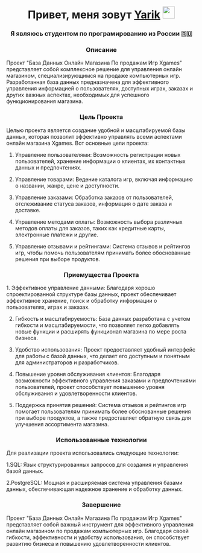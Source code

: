 <!-- PROJECT LOGO-->
<h1 align="center">Привет, меня зовут <a href="https://vk.com/lostake23" target="_blank">Yarik</a> 
<img src="https://github.com/blackcater/blackcater/raw/main/images/Hi.gif" height="32"/></h1>
<h3 align="center">Я являюсь студентом по програмированию из России 🇷🇺</h3>
<h3 align="center">Описание</h3>
Проект "База Данных Онлайн Магазина По продажам Игр Xgames" представляет собой комплексное решение для управления онлайн магазином, специализирующимся на продаже компьютерных игр. Разработанная база данных предназначена для эффективного управления информацией о пользователях, доступных играх, заказах и других важных аспектах, необходимых для успешного функционирования магазина.
<h3 align="center">Цель Проекта</h3>
Целью проекта является создание удобной и масштабируемой базы данных, которая позволит эффективно управлять всеми аспектами онлайн магазина Xgames. Вот основные цели проекта:

1. Управление пользователями: Возможность регистрации новых пользователей, хранение информации о клиентах, их контактных данных и предпочтениях.

2. Управление товарами: Ведение каталога игр, включая информацию о названии, жанре, цене и доступности.

3. Управление заказами: Обработка заказов от пользователей, отслеживание статуса заказов, информация о дате заказа и доставке.

4. Управление методами оплаты: Возможность выбора различных методов оплаты для заказов, таких как кредитные карты, электронные платежи и другие.

5. Управление отзывами и рейтингами: Система отзывов и рейтингов игр, чтобы помочь пользователям принимать более обоснованные решения при выборе продуктов.

<h3 align="center">Приемущества Проекта</h3>
1. Эффективное управление данными: Благодаря хорошо спроектированной структуре базы данных, проект обеспечивает эффективное хранение, поиск и обработку информации о пользователях, играх и заказах.

2. Гибкость и масштабируемость: База данных разработана с учетом гибкости и масштабируемости, что позволяет легко добавлять новые функции и расширять функционал магазина по мере роста бизнеса.

3. Удобство использования: Проект предоставляет удобный интерфейс для работы с базой данных, что делает его доступным и понятным для администраторов и разработчиков.

4. Повышение уровня обслуживания клиентов: Благодаря возможности эффективного управления заказами и предпочтениями пользователей, проект способствует повышению уровня обслуживания и удовлетворенности клиентов.

5. Поддержка принятия решений: Система отзывов и рейтингов игр помогает пользователям принимать более обоснованные решения при выборе продуктов, а также предоставляет обратную связь для улучшения ассортимента магазина.
<h3 align="center">Использованные технологии</h3>
Для реализации проекта использовались следующие технологии:

1.SQL: Язык структурированных запросов для создания и управления базой данных.

2.PostgreSQL: Мощная и расширяемая система управления базами данных, обеспечивающая надежное хранение и обработку данных.
<h3 align="center">Завершение</h3>
Проект "База Данных Онлайн Магазина По продажам Игр Xgames" представляет собой важный инструмент для эффективного управления онлайн магазином по продажам компьютерных игр. Благодаря своей гибкости, эффективности и удобству использования, он способствует развитию бизнеса и повышению удовлетворенности клиентов.

